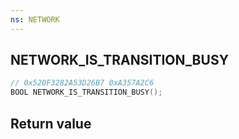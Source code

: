 ```yaml
---
ns: NETWORK
---
```

## NETWORK_IS_TRANSITION_BUSY

```c
// 0x520F3282A53D26B7 0xA357A2C6
BOOL NETWORK_IS_TRANSITION_BUSY();
```


## Return value
